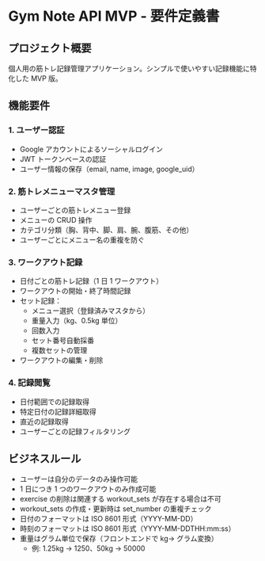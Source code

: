 # Gym Note API MVP - 要件定義書

## プロジェクト概要

個人用の筋トレ記録管理アプリケーション。シンプルで使いやすい記録機能に特化した MVP 版。

## 機能要件

### 1. ユーザー認証

- Google アカウントによるソーシャルログイン
- JWT トークンベースの認証
- ユーザー情報の保存（email, name, image, google_uid）

### 2. 筋トレメニューマスタ管理

- ユーザーごとの筋トレメニュー登録
- メニューの CRUD 操作
- カテゴリ分類（胸、背中、脚、肩、腕、腹筋、その他）
- ユーザーごとにメニュー名の重複を防ぐ

### 3. ワークアウト記録

- 日付ごとの筋トレ記録（1 日 1 ワークアウト）
- ワークアウトの開始・終了時間記録
- セット記録：
  - メニュー選択（登録済みマスタから）
  - 重量入力（kg、0.5kg 単位）
  - 回数入力
  - セット番号自動採番
  - 複数セットの管理
- ワークアウトの編集・削除

### 4. 記録閲覧

- 日付範囲での記録取得
- 特定日付の記録詳細取得
- 直近の記録取得
- ユーザーごとの記録フィルタリング

## ビジネスルール

- ユーザーは自分のデータのみ操作可能
- 1 日につき 1 つのワークアウトのみ作成可能
- exercise の削除は関連する workout_sets が存在する場合は不可
- workout_sets の作成・更新時は set_number の重複チェック
- 日付のフォーマットは ISO 8601 形式（YYYY-MM-DD）
- 時刻のフォーマットは ISO 8601 形式（YYYY-MM-DDTHH:mm:ss）
- 重量はグラム単位で保存（フロントエンドで kg→ グラム変換）
  - 例: 1.25kg → 1250、50kg → 50000
